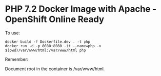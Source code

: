 # PHP 7.2 Docker Image with Apache - OpenShift Online Ready
To use:
```
docker build -f Dockerfile.dev . -t php
docker run -d -p 8080:8080 -it --name=php -v $(pwd)/var/www/html:/var/www/html php
```

Remember:

Document root in the container is /var/www/html.
